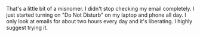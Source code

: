 <!-- 
.. title: I stopped checking my email and it feels great
.. slug: i-stopped-checking-my-email-and-it-feels-great
.. date: 2014-03-04 07:56:37 UTC-05:00
.. tags: productivity, work life balance
.. category: 
.. link: 
.. description: 
.. type: text
-->

<p>
That's a little bit of a misnomer. I didn't stop checking my email completely. I just started turning on "Do Not Disturb" on my laptop and phone all day. I only look at emails for about two hours every day and it's liberating. I highly suggest trying it.
</p>
